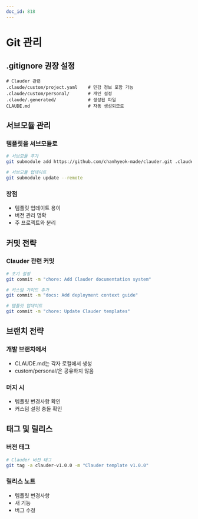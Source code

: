 ```yaml
---
doc_id: 818
---
```


# Git 관리

## .gitignore 권장 설정

```gitignore
# Clauder 관련
.claude/custom/project.yaml    # 민감 정보 포함 가능
.claude/custom/personal/       # 개인 설정
.claude/.generated/            # 생성된 파일
CLAUDE.md                      # 자동 생성되므로
```

## 서브모듈 관리

### 템플릿을 서브모듈로
```bash
# 서브모듈 추가
git submodule add https://github.com/chanhyeok-made/clauder.git .claude-template

# 서브모듈 업데이트
git submodule update --remote
```

### 장점
- 템플릿 업데이트 용이
- 버전 관리 명확
- 주 프로젝트와 분리

## 커밋 전략

### Clauder 관련 커밋
```bash
# 초기 설정
git commit -m "chore: Add Clauder documentation system"

# 커스텀 가이드 추가
git commit -m "docs: Add deployment context guide"

# 템플릿 업데이트
git commit -m "chore: Update Clauder templates"
```

## 브랜치 전략

### 개발 브랜치에서
- CLAUDE.md는 각자 로컬에서 생성
- custom/personal/은 공유하지 않음

### 머지 시
- 템플릿 변경사항 확인
- 커스텀 설정 충돌 확인

## 태그 및 릴리스

### 버전 태그
```bash
# Clauder 버전 태그
git tag -a clauder-v1.0.0 -m "Clauder template v1.0.0"
```

### 릴리스 노트
- 템플릿 변경사항
- 새 기능
- 버그 수정